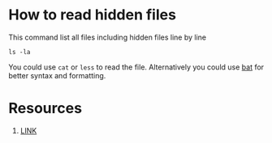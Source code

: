 # How to read hidden files

This command list all files including hidden files line by line
```
ls -la
```

You could use `cat` or `less` to read the file. Alternatively you could use [bat](https://github.com/sharkdp/bat) for better syntax and formatting.

# Resources

1. [LINK](https://www.moncefbelyamani.com/5-ways-to-open-hidden-files-on-your-mac/)

